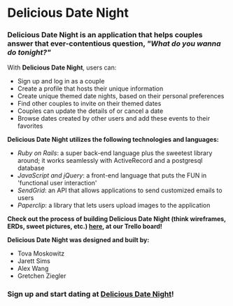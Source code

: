 # Delicious Date Night

### **Delicious Date Night** is an application that helps couples answer that ever-contentious question, *"What do you wanna do tonight?"*

With **Delicious Date Night**, users can:

- Sign up and log in as a couple
- Create a profile that hosts their unique information
- Create unique themed date nights, based on their personal preferences
- Find other couples to invite on their themed dates
- Couples can update the details of or cancel a date
- Browse dates created by other users and add these events to their favorites

**Delicious Date Night utilizes the following technologies and languages:**

- *Ruby on Rails*: a super back-end language plus the sweetest library around; it works seamlessly with ActiveRecord and a postgresql database
- *JavaScript and jQuery*: a front-end language that puts the FUN in 'functional user interaction'
- *SendGrid*: an API that allows applications to send customized emails to users
- *Paperclip*: a library that lets users upload images to the application

**Check out the process of building Delicious Date Night (think wireframes, ERDs, sweet pictures, etc.) [here](https://trello.com/b/Ypi5lJ2X/couples-app), at our Trello board!**

**Delicious Date Night was designed and built by:**

- Tova Moskowitz
- Jarett Sims
- Alex Wang
- Gretchen Ziegler

### Sign up and start dating at [**Delicious Date Night**](http://deliciousdatenight.com)!
